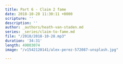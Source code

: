 ```yaml
---
title: Part 6 - Claim 2 fame
date: 2018-10-28 11:30:11 +0000
scripture: ''
description: ''
author: _authors/heath-van-staden.md
series: _series/claim-to-fame.md
file: "/2018/2018-10-28.mp3"
duration: '34:31'
length: 49803074
image: "/v1542120141/alex-perez-572087-unsplash.jpg"

---
```

